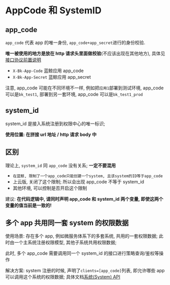 # AppCode 和 SystemID

## app_code

`app_code`  代表 app 的唯一身份, `app_code+app_secret`进行的身份校验.

**唯一被使用的地方是放在 http 请求头里面做校验**(不应该出现在其他地方), 具体见 [接口协议前置说明](../Reference/API/01-Overview/02-APIBasicInfo.md)

-  `X-Bk-App-Code`  蓝鲸应用 app_code
-  `X-Bk-App-Secret`  蓝鲸应用 app_secret

注意, app_code 可能在不同环境不一样, 例如把`应用1`部署到测试环境, app_code 可以是`bk_test1`, 部署到另一套环境, app_code 可以是`bk_test1_prod`

## system_id

system_id 是接入系统注册到权限中心的唯一标识; 

**使用位置: 在拼接 url 地址 / http 请求 body 中**


## 区别

理论上, `system_id` 同 `app_code` 没有关系; **一定不要混用**

- `在蓝鲸, 限制了一个app_code只能创建一个system, 且该system的ID等于app_code`
- 上云版, 关闭了这个限制; 所以会出现 app_code 不等于 system_id
- 其他环境, 可以控制是否开启这个限制

建议: **在代码逻辑中, 请同时声明 app_code 和 system_id 两个变量, 即使这两个变量的值当前是一致的!**


## 多个 app 共用同一套 system 的权限数据

使用场景: 存在多个 app, 例如微服务体系下的多套系统, 共用的一套权限数据; 此时由一个主系统注册权限模型, 其他子系统共用权限数据; 

此时, 多个 app_code 需要调用同一个 system_id 的接口进行策略查询/鉴权等操作

解决方案: system 注册的时候, 声明了`clients=[app_code]`列表, 即允许哪些 app 可以调用这个系统的权限数据; 具体文档[系统(System) API](API/02-Model/10-System.md)